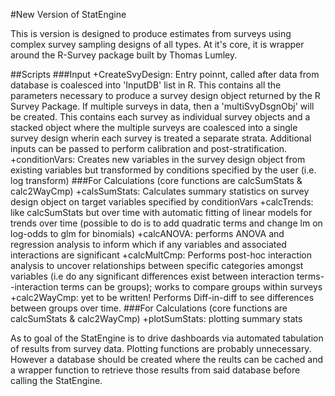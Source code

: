 
#New Version of StatEngine

This is version is designed to produce estimates from surveys using complex survey sampling designs of all types. At it's core, it is wrapper around the R-Survey package built by Thomas Lumley.

##Scripts
###Input
+CreateSvyDesign: Entry poinnt, called after data from database is coalesced into 'InputDB' list in R. This contains all the parameters necessary to produce a survey design object returned by the R Survey Package. If multiple surveys in data, then a 'multiSvyDsgnObj' will be created. This contains each survey as individual survey objects and a stacked object where the multiple surveys are coalesced into a single survey design wherin each survey is treated a separate strata. Additional inputs can be passed to perform calibration and post-stratification.
+conditionVars: Creates new variables in the survey design object from existing variables but transformed by conditions specified by the user (i.e. log transform)
###For Calculations (core functions are calcSumStats & calc2WayCmp)
+calsSumStats: Calculates summary statistics on survey design object on target variables specified by conditionVars
+calcTrends: like calcSumStats but over time with automatic fitting of linear models for trends over time (possible to do is to add quadratic terms and change lm on log-odds to glm for binomials)
+calcANOVA: performs ANOVA and regression analysis to inform which if any variables and associated interactions are significant
+calcMultCmp: Performs post-hoc interaction analysis to uncover relationships between specific categories amongst variables (i.e do any significant differences exist between interaction terms--interaction terms can be groups); works to compare groups within surveys
+calc2WayCmp: yet to be written! Performs Diff-in-diff to see differences between groups over time.
###For Calculations (core functions are calcSumStats & calc2WayCmp)
+plotSumStats: plotting summary stats

As to goal of the StatEngine is to drive dashboards via automated tabulation of results from survey data. Plotting functions are probably unnecessary. However a database should be created where the reults can be cached and a wrapper function to retrieve those results from said database before calling the StatEngine.





